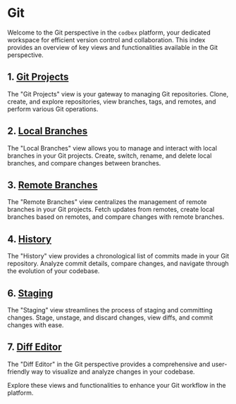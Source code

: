 # Git

Welcome to the Git perspective in the `codbex` platform, your dedicated workspace for efficient version control and collaboration. This index provides an overview of key views and functionalities available in the Git perspective.

## 1. [Git Projects](git-projects)

The "Git Projects" view is your gateway to managing Git repositories. Clone, create, and explore repositories, view branches, tags, and remotes, and perform various Git operations.

## 2. [Local Branches](local-branches)

The "Local Branches" view allows you to manage and interact with local branches in your Git projects. Create, switch, rename, and delete local branches, and compare changes between branches.

## 3. [Remote Branches](remote-branches)

The "Remote Branches" view centralizes the management of remote branches in your Git projects. Fetch updates from remotes, create local branches based on remotes, and compare changes with remote branches.

## 4. [History](history)

The "History" view provides a chronological list of commits made in your Git repository. Analyze commit details, compare changes, and navigate through the evolution of your codebase.

## 6. [Staging](staging)

The "Staging" view streamlines the process of staging and committing changes. Stage, unstage, and discard changes, view diffs, and commit changes with ease.

## 7. [Diff Editor](diff-editor)

The "Diff Editor" in the Git perspective provides a comprehensive and user-friendly way to visualize and analyze changes in your codebase. 

Explore these views and functionalities to enhance your Git workflow in the platform.
